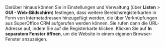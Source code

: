 <!-- markdownlint-disable-file MD041 -->
Darüber hinaus können Sie in Einstellungen und Verwaltung (über **Listen** &gt; **GUI - Web-Bildschirm**) festlegen, dass weitere Bereichsregisterkarten in Form von Internetadressen hinzugefügt werden, die über Verknüpfungen aus SuperOffice CRM aufgerufen werden können. Sie rufen dann die URL-Adresse auf, indem Sie auf die Registerkarte klicken. Klicken Sie auf **In separatem Fenster öffnen**, um die Website in einem eigenen Browser-Fenster anzuzeigen.
